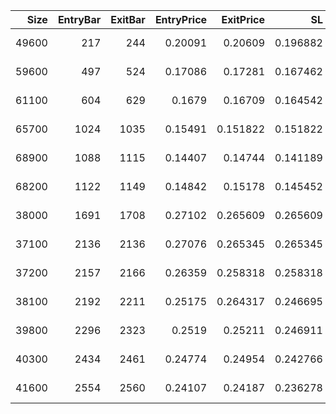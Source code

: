 |   Size |   EntryBar |   ExitBar |   EntryPrice |   ExitPrice |       SL |       TP |        PnL |   Commission |    ReturnPct | EntryTime                 | ExitTime                  | Duration        | Tag   |
|-------:|-----------:|----------:|-------------:|------------:|---------:|---------:|-----------:|-------------:|-------------:|:--------------------------|:--------------------------|:----------------|:------|
|  49600 |        217 |       244 |      0.20091 |    0.20609  | 0.196882 | 0.210945 |  216.554   |      40.3744 |  0.0217311   | 2025-05-22 06:00:00+00:00 | 2025-05-23 09:00:00+00:00 | 1 days 03:00:00 |       |
|  59600 |        497 |       524 |      0.17086 |    0.17281  | 0.167462 | 0.179424 |   75.2545  |      40.9655 |  0.00739003  | 2025-06-02 22:00:00+00:00 | 2025-06-04 01:00:00+00:00 | 1 days 03:00:00 |       |
|  61100 |        604 |       629 |      0.1679  |    0.16709  | 0.164542 | 0.176295 |  -90.4268  |      40.9358 | -0.00881465  | 2025-06-07 09:00:00+00:00 | 2025-06-08 10:00:00+00:00 | 1 days 01:00:00 |       |
|  65700 |       1024 |      1035 |      0.15491 |    0.151822 | 0.151822 | 0.162666 | -243.212   |      40.3045 | -0.0238969   | 2025-06-24 21:00:00+00:00 | 2025-06-25 08:00:00+00:00 | 0 days 11:00:00 |       |
|  68900 |       1088 |      1115 |      0.14407 |    0.14744  | 0.141189 | 0.151274 |  192.023   |      40.1701 |  0.0193446   | 2025-06-27 13:00:00+00:00 | 2025-06-28 16:00:00+00:00 | 1 days 03:00:00 |       |
|  68200 |       1122 |      1149 |      0.14842 |    0.15178  | 0.145452 | 0.155841 |  188.205   |      40.9473 |  0.0185932   | 2025-06-28 23:00:00+00:00 | 2025-06-30 02:00:00+00:00 | 1 days 03:00:00 |       |
|  38000 |       1691 |      1708 |      0.27102 |    0.265609 | 0.265609 | 0.284581 | -246.387   |      40.7838 | -0.0239239   | 2025-07-22 16:00:00+00:00 | 2025-07-23 09:00:00+00:00 | 0 days 17:00:00 |       |
|  37100 |       2136 |      2136 |      0.27076 |    0.265345 | 0.265345 | 0.284298 | -240.683   |      39.779  | -0.02396     | 2025-08-10 05:00:00+00:00 | 2025-08-10 05:00:00+00:00 | 0 days 00:00:00 |       |
|  37200 |       2157 |      2166 |      0.26359 |    0.258318 | 0.258318 | 0.27677  | -234.941   |      38.83   | -0.02396     | 2025-08-11 02:00:00+00:00 | 2025-08-11 11:00:00+00:00 | 0 days 09:00:00 |       |
|  38100 |       2192 |      2211 |      0.25175 |    0.264317 | 0.246695 | 0.264317 |  439.459   |      39.3243 |  0.0458168   | 2025-08-12 13:00:00+00:00 | 2025-08-13 08:00:00+00:00 | 0 days 19:00:00 |       |
|  39800 |       2296 |      2323 |      0.2519  |    0.25211  | 0.246911 | 0.264547 |  -31.7612  |      40.1192 | -0.003168    | 2025-08-16 21:00:00+00:00 | 2025-08-18 00:00:00+00:00 | 1 days 03:00:00 |       |
|  40300 |       2434 |      2461 |      0.24774 |    0.24954  | 0.242766 | 0.260106 |   32.4592  |      40.0808 |  0.00325115  | 2025-08-22 15:00:00+00:00 | 2025-08-23 18:00:00+00:00 | 1 days 03:00:00 |       |
|  41600 |       2554 |      2560 |      0.24107 |    0.24187  | 0.236278 | 0.253155 |   -6.90061 |      40.1806 | -0.000688099 | 2025-08-27 15:00:00+00:00 | 2025-08-27 21:00:00+00:00 | 0 days 06:00:00 |       |